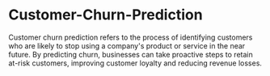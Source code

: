# Customer-Churn-Prediction
Customer churn prediction refers to the process of identifying customers who are likely to stop using a company's product or service in the near future. By predicting churn, businesses can take proactive steps to retain at-risk customers, improving customer loyalty and reducing revenue losses.
